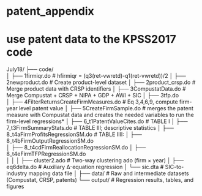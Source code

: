 # patent_appendix
# use patent data to the KPSS2017 code

July18/
├── code/                                 
│   ├── 1firmiqr.do                          # hfirmiqr = (q3(ret-vwretd)-q1(ret-vwretd))/2
│   ├── 2newproduct.do                       # Create product-level dataset
│   ├── 2product_crsp.do                     # Merge product data with CRSP identifiers
│   ├── 3CompustatData.do                    # Merge Compustat + CRSP + NIPA + GDP + AWI + SIC
│   ├── 3tfp.do                              
│   ├── 4FilterReturnsCreateFirmMeasures.do  # Eq 3,4,6,9, compute firm-year level patent value
│   ├── 5CreateFirmSample.do                 # merges the patent measure with Compustat data and creates the needed variables to run the firm-level regressions*
│   ├── 6_t1PatentValueCites.do              # TABLE I
│   ├── 7_t3FirmSummaryStats.do              # TABLE III; descriptive statistics
│   ├── 8_t4aFirmProfitsRegressionSM.do      # TABLE IIII: 
│   ├── 8_t4bFirmOutputRegressionSM.do       
│   ├── 8_t4cdFirmReallocationRegressionSM.do
│   ├── 8_t4eFirmTFPRegressionSM.do          
│   │
│   ├── cluster2.ado                         # Two-way clustering ado (firm × year)
│   ├── eq6delta.do                          # Auxiliary Δ-equation regression
│   └── sic.dta                              # SIC-to-industry mapping data file
│
├── data/                                 # Raw and intermediate datasets (Compustat, CRSP, patents)
└── output/                               # Regression results, tables, and figures
